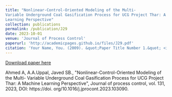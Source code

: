 ```yaml
---
title: "Nonlinear-Control-Oriented Modeling of the Multi-
Variable Underground Coal Gasification Process for UCG Project Thar: A Machine
Learning Perspective"
collection: publications
permalink: /publication/J29
date: 2023-10-01
venue: 'Journal of Process Control'
paperurl: 'http://academicpages.github.io/files/J29.pdf'
citation: 'Your Name, You. (2009). &quot;Paper Title Number 1.&quot; <i>Journal 1</i>. 1(1).'
---
```

[Download paper here](http://academicpages.github.io/files/J29.pdf)

Ahmed A, A.A.Uppal, Javed SB., "Nonlinear-Control-Oriented Modeling of the Multi-
Variable Underground Coal Gasification Process for UCG Project Thar: A Machine
Learning Perspective", Journal of process control, vol. 131, 2023, DOI: https://doi.
org/10.1016/j.jprocont.2023.103090.
